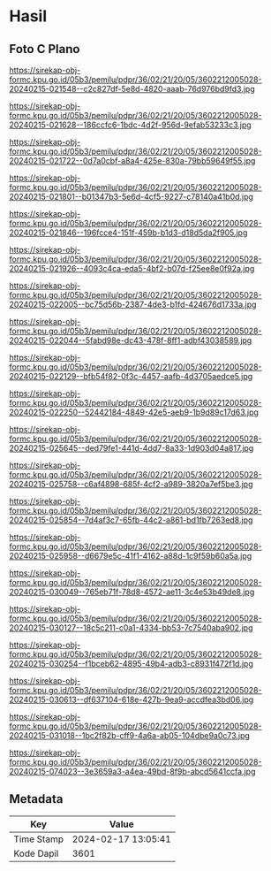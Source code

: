 # Hasil

## Foto C Plano

https://sirekap-obj-formc.kpu.go.id/05b3/pemilu/pdpr/36/02/21/20/05/3602212005028-20240215-021548--c2c827df-5e8d-4820-aaab-76d976bd9fd3.jpg

https://sirekap-obj-formc.kpu.go.id/05b3/pemilu/pdpr/36/02/21/20/05/3602212005028-20240215-021628--186ccfc6-1bdc-4d2f-956d-9efab53233c3.jpg

https://sirekap-obj-formc.kpu.go.id/05b3/pemilu/pdpr/36/02/21/20/05/3602212005028-20240215-021722--0d7a0cbf-a8a4-425e-830a-79bb59649f55.jpg

https://sirekap-obj-formc.kpu.go.id/05b3/pemilu/pdpr/36/02/21/20/05/3602212005028-20240215-021801--b01347b3-5e6d-4cf5-9227-c78140a41b0d.jpg

https://sirekap-obj-formc.kpu.go.id/05b3/pemilu/pdpr/36/02/21/20/05/3602212005028-20240215-021846--196fcce4-151f-459b-b1d3-d18d5da2f905.jpg

https://sirekap-obj-formc.kpu.go.id/05b3/pemilu/pdpr/36/02/21/20/05/3602212005028-20240215-021926--4093c4ca-eda5-4bf2-b07d-f25ee8e0f92a.jpg

https://sirekap-obj-formc.kpu.go.id/05b3/pemilu/pdpr/36/02/21/20/05/3602212005028-20240215-022005--bc75d56b-2387-4de3-b1fd-424676d1733a.jpg

https://sirekap-obj-formc.kpu.go.id/05b3/pemilu/pdpr/36/02/21/20/05/3602212005028-20240215-022044--5fabd98e-dc43-478f-8ff1-adbf43038589.jpg

https://sirekap-obj-formc.kpu.go.id/05b3/pemilu/pdpr/36/02/21/20/05/3602212005028-20240215-022129--bfb54f82-0f3c-4457-aafb-4d3705aedce5.jpg

https://sirekap-obj-formc.kpu.go.id/05b3/pemilu/pdpr/36/02/21/20/05/3602212005028-20240215-022250--52442184-4849-42e5-aeb9-1b9d89c17d63.jpg

https://sirekap-obj-formc.kpu.go.id/05b3/pemilu/pdpr/36/02/21/20/05/3602212005028-20240215-025645--ded79fe1-441d-4dd7-8a33-1d903d04a817.jpg

https://sirekap-obj-formc.kpu.go.id/05b3/pemilu/pdpr/36/02/21/20/05/3602212005028-20240215-025758--c6af4898-685f-4cf2-a989-3820a7ef5be3.jpg

https://sirekap-obj-formc.kpu.go.id/05b3/pemilu/pdpr/36/02/21/20/05/3602212005028-20240215-025854--7d4af3c7-65fb-44c2-a861-bd1fb7263ed8.jpg

https://sirekap-obj-formc.kpu.go.id/05b3/pemilu/pdpr/36/02/21/20/05/3602212005028-20240215-025958--d6679e5c-41f1-4162-a88d-1c9f59b60a5a.jpg

https://sirekap-obj-formc.kpu.go.id/05b3/pemilu/pdpr/36/02/21/20/05/3602212005028-20240215-030049--765eb71f-78d8-4572-ae11-3c4e53b49de8.jpg

https://sirekap-obj-formc.kpu.go.id/05b3/pemilu/pdpr/36/02/21/20/05/3602212005028-20240215-030127--18c5c211-c0a1-4334-bb53-7c7540aba902.jpg

https://sirekap-obj-formc.kpu.go.id/05b3/pemilu/pdpr/36/02/21/20/05/3602212005028-20240215-030254--f1bceb62-4895-49b4-adb3-c8931f472f1d.jpg

https://sirekap-obj-formc.kpu.go.id/05b3/pemilu/pdpr/36/02/21/20/05/3602212005028-20240215-030613--df637104-618e-427b-9ea9-accdfea3bd06.jpg

https://sirekap-obj-formc.kpu.go.id/05b3/pemilu/pdpr/36/02/21/20/05/3602212005028-20240215-031018--1bc2f82b-cff9-4a6a-ab05-104dbe9a0c73.jpg

https://sirekap-obj-formc.kpu.go.id/05b3/pemilu/pdpr/36/02/21/20/05/3602212005028-20240215-074023--3e3659a3-a4ea-49bd-8f9b-abcd5641ccfa.jpg


## Metadata

| Key        | Value               |
| ---------- | ------------------- |
| Time Stamp | 2024-02-17 13:05:41 |
| Kode Dapil | 3601                |



